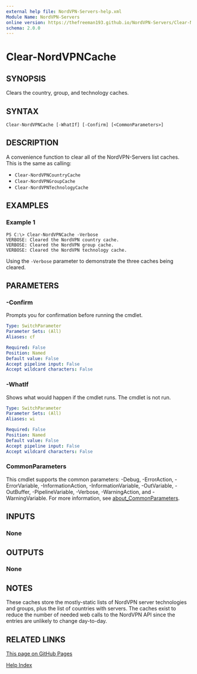 ```yaml
---
external help file: NordVPN-Servers-help.xml
Module Name: NordVPN-Servers
online version: https://thefreeman193.github.io/NordVPN-Servers/Clear-NordVPNCache.html
schema: 2.0.0
---
```


# Clear-NordVPNCache

## SYNOPSIS
Clears the country, group, and technology caches.

## SYNTAX

```
Clear-NordVPNCache [-WhatIf] [-Confirm] [<CommonParameters>]
```

## DESCRIPTION
A convenience function to clear all of the NordVPN-Servers list caches.
This is the same as calling:

- `Clear-NordVPNCountryCache`
- `Clear-NordVPNGroupCache`
- `Clear-NordVPNTechnologyCache`

## EXAMPLES

### Example 1
```
PS C:\> Clear-NordVPNCache -Verbose
VERBOSE: Cleared the NordVPN country cache.
VERBOSE: Cleared the NordVPN group cache.
VERBOSE: Cleared the NordVPN technology cache.
```

Using the `-Verbose` parameter to demonstrate the three caches being cleared.

## PARAMETERS

### -Confirm
Prompts you for confirmation before running the cmdlet.

```yaml
Type: SwitchParameter
Parameter Sets: (All)
Aliases: cf

Required: False
Position: Named
Default value: False
Accept pipeline input: False
Accept wildcard characters: False
```

### -WhatIf
Shows what would happen if the cmdlet runs.
The cmdlet is not run.

```yaml
Type: SwitchParameter
Parameter Sets: (All)
Aliases: wi

Required: False
Position: Named
Default value: False
Accept pipeline input: False
Accept wildcard characters: False
```

### CommonParameters
This cmdlet supports the common parameters: -Debug, -ErrorAction, -ErrorVariable, -InformationAction, -InformationVariable, -OutVariable, -OutBuffer, -PipelineVariable, -Verbose, -WarningAction, and -WarningVariable. For more information, see [about_CommonParameters](http://go.microsoft.com/fwlink/?LinkID=113216).

## INPUTS

### None
## OUTPUTS

### None
## NOTES
These caches store the mostly-static lists of NordVPN server technologies and groups, plus the list of countries with servers.
The caches exist to reduce the number of needed web calls to the NordVPN API since the entries are unlikely to change day-to-day.

## RELATED LINKS

[This page on GitHub Pages](https://thefreeman193.github.io/NordVPN-Servers/Clear-NordVPNCache.html)

[Help Index]()
